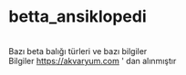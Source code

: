 # betta_ansiklopedi
<br> Bazı beta balığı türleri ve bazı bilgiler
<br> Bilgiler https://akvaryum.com ' dan alınmıştır